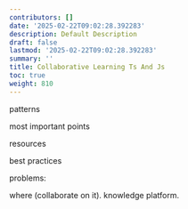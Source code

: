 ```yaml
---
contributors: []
date: '2025-02-22T09:02:28.392283'
description: Default Description
draft: false
lastmod: '2025-02-22T09:02:28.392283'
summary: ''
title: Collaborative Learning Ts And Js
toc: true
weight: 810
---
```




patterns



most important points



resources




best practices


problems:

where (collaborate on it). knowledge platform. 

